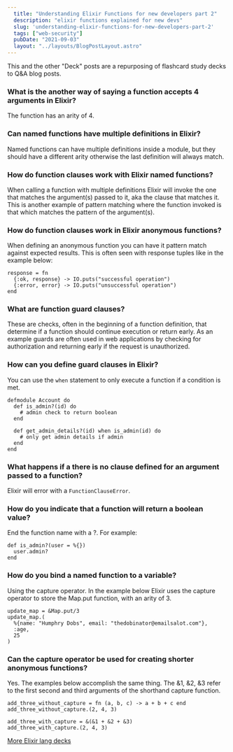 ```yaml
---
  title: "Understanding Elixir Functions for new developers part 2"
  description: "elixir functions explained for new devs"
  slug: 'understanding-elixir-functions-for-new-developers-part-2'
  tags: ["web-security"]
  pubDate: "2021-09-03"
  layout: "../layouts/BlogPostLayout.astro"
---
```


This and the other "Deck" posts are a repurposing of flashcard study decks to Q&A blog posts. 

<h3>What is the another way of saying a function accepts 4 arguments in Elixir?</h3>

The function has an arity of 4.


<h3>Can named functions have multiple definitions in Elixir?</h3>

Named functions can have multiple definitions inside a module, but they should have a different arity otherwise the last definition will always match.


<h3>How do function clauses work with Elixir named functions?</h3>

When calling a function with multiple definitions Elixir will invoke the one that matches the argument(s) passed to it, aka the clause that matches it. This is another example of pattern matching where the function invoked is that which matches the pattern of the argument(s).


<h3>How do function clauses work in Elixir anonymous functions?</h3>

When defining an anonymous function you can have it pattern match against expected results. This is often seen with response tuples like in the example below: 
```
response = fn 
  {:ok, response} -> IO.puts("successful operation")  
  {:error, error} -> IO.puts("unsuccessful operation") 
end
```


<h3>What are function guard clauses?</h3>

These are checks, often in the beginning of a function definition, that determine if a function should continue execution or return early. As an example guards are often used in web applications by checking for authorization and returning early if the request is unauthorized.


<h3>How can you define guard clauses in Elixir?</h3>

You can use the `when` statement to only execute a function if a condition is met. 
```
defmodule Account do 
  def is_admin?(id) do 
    # admin check to return boolean 
  end 
    
  def get_admin_details?(id) when is_admin(id) do 
    # only get admin details if admin 
  end 
end
```


<h3>What happens if a there is no clause defined for an argument passed to a function?</h3>

Elixir will error with a `FunctionClauseError`.


<h3>How do you indicate that a function will return a boolean value?</h3>

End the function name with a ?. For example: 
```
def is_admin?(user = %{}) 
  user.admin? 
end
```


<h3>How do you bind a named function to a variable?</h3>

Using the capture operator. In the example below Elixir uses the capture operator to store the Map.put function, with an arity of 3. 
```
update_map = &Map.put/3 
update_map.(
  %{name: "Humphry Dobs", email: "thedobinator@emailsalot.com"}, 
  :age,  
  25
)
```


<h3>Can the capture operator be used for creating shorter anonymous functions?</h3>

Yes. The examples below accomplish the same thing. The &1, &2, &3 refer to the first second and third arguments of the shorthand capture function. 
```
add_three_without_capture = fn (a, b, c) -> a + b + c end 
add_three_without_capture.(2, 4, 3) 

add_three_with_capture = &(&1 + &2 + &3) 
add_three_with_capture.(2, 4, 3)
```

[More Elixir lang decks](https://www.devdecks.io/tags/elixir-deck)
